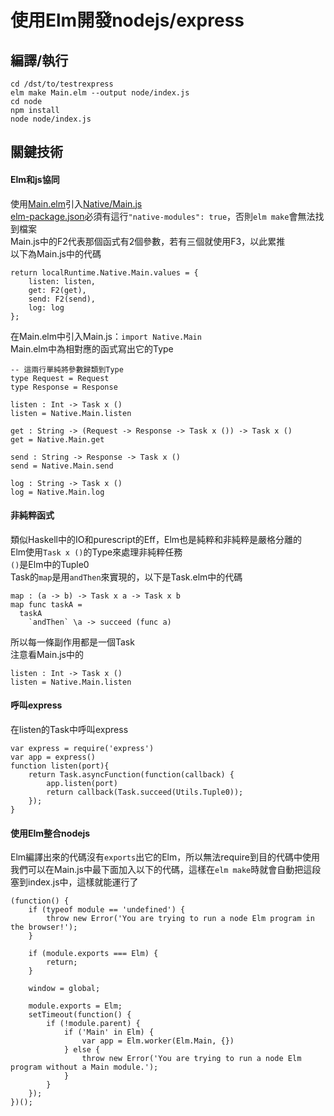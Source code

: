 # 使用Elm開發nodejs/express
## 編譯/執行
    cd /dst/to/testrexpress
    elm make Main.elm --output node/index.js
    cd node
    npm install
    node node/index.js

## 關鍵技術
#### Elm和js協同
使用[Main.elm](./Main.elm)引入[Native/Main.js](./Native/Main.js)  
[elm-package.json](elm-package.json)必須有這行```"native-modules": true```，否則```elm make```會無法找到檔案  
Main.js中的F2代表那個函式有2個參數，若有三個就使用F3，以此累推  
以下為Main.js中的代碼

    return localRuntime.Native.Main.values = {
        listen: listen,
        get: F2(get),
        send: F2(send),
        log: log
    };

在Main.elm中引入Main.js：```import Native.Main```  
Main.elm中為相對應的函式寫出它的Type

    -- 這兩行單純將參數歸類到Type
    type Request = Request
    type Response = Response

    listen : Int -> Task x ()
    listen = Native.Main.listen

    get : String -> (Request -> Response -> Task x ()) -> Task x ()
    get = Native.Main.get

    send : String -> Response -> Task x ()
    send = Native.Main.send

    log : String -> Task x ()
    log = Native.Main.log


#### 非純粹函式
類似Haskell中的IO和purescript的Eff，Elm也是純粹和非純粹是嚴格分離的  
Elm使用```Task x ()```的Type來處理非純粹任務  
```()```是Elm中的Tuple0  
Task的```map```是用```andThen```來實現的，以下是Task.elm中的代碼  

    map : (a -> b) -> Task x a -> Task x b
    map func taskA =
      taskA
        `andThen` \a -> succeed (func a)

所以每一條副作用都是一個Task  
注意看Main.js中的

    listen : Int -> Task x ()
    listen = Native.Main.listen

#### 呼叫express
在listen的Task中呼叫express

    var express = require('express')
    var app = express()
    function listen(port){
        return Task.asyncFunction(function(callback) {
            app.listen(port)
            return callback(Task.succeed(Utils.Tuple0));
        });
    }


#### 使用Elm整合nodejs
Elm編譯出來的代碼沒有```exports```出它的Elm，所以無法require到目的代碼中使用  
我們可以在Main.js中最下面加入以下的代碼，這樣在```elm make```時就會自動把這段塞到index.js中，這樣就能運行了

    (function() {
        if (typeof module == 'undefined') {
            throw new Error('You are trying to run a node Elm program in the browser!');
        }

        if (module.exports === Elm) {
            return;
        }

        window = global;

        module.exports = Elm;
        setTimeout(function() {
            if (!module.parent) {
                if ('Main' in Elm) {
                    var app = Elm.worker(Elm.Main, {})
                } else {
                    throw new Error('You are trying to run a node Elm program without a Main module.');
                }
            }
        }); 
    })();